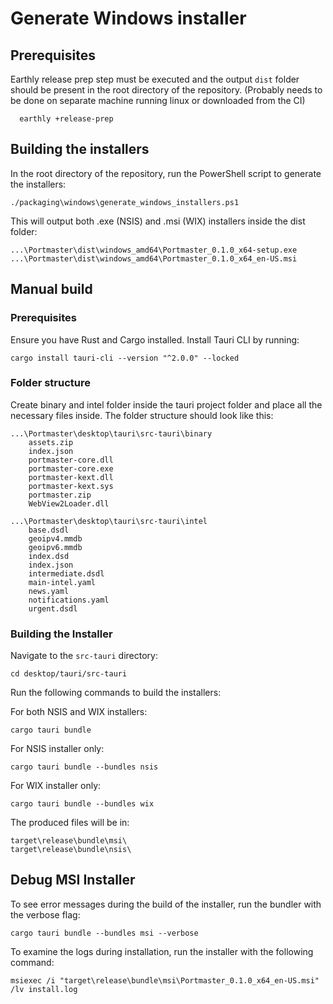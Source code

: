 # Generate Windows installer

## Prerequisites

Earthly release prep step must be executed and the output `dist` folder should be present in the root directory of the repository. (Probably needs to be done on separate machine running linux or downloaded from the CI)
```
  earthly +release-prep
```

## Building the installers

In the root directory of the repository, run the PowerShell script to generate the installers:
```
./packaging\windows\generate_windows_installers.ps1
```

This will output both .exe (NSIS) and .msi (WIX) installers inside the dist folder:
```
...\Portmaster\dist\windows_amd64\Portmaster_0.1.0_x64-setup.exe
...\Portmaster\dist\windows_amd64\Portmaster_0.1.0_x64_en-US.msi
```

## Manual build

### Prerequisites

Ensure you have Rust and Cargo installed.
Install Tauri CLI by running:
```
cargo install tauri-cli --version "^2.0.0" --locked
```

### Folder structure

Create binary and intel folder inside the tauri project folder and place all the necessary files inside.
The folder structure should look like this:
```
...\Portmaster\desktop\tauri\src-tauri\binary
    assets.zip
    index.json
    portmaster-core.dll
    portmaster-core.exe
    portmaster-kext.dll
    portmaster-kext.sys
    portmaster.zip
    WebView2Loader.dll

...\Portmaster\desktop\tauri\src-tauri\intel
    base.dsdl
    geoipv4.mmdb
    geoipv6.mmdb
    index.dsd
    index.json
    intermediate.dsdl
    main-intel.yaml
    news.yaml
    notifications.yaml
    urgent.dsdl
```

### Building the Installer

Navigate to the `src-tauri` directory:
```
cd desktop/tauri/src-tauri
```

Run the following commands to build the installers:

For both NSIS and WIX installers:
```
cargo tauri bundle
```

For NSIS installer only:
```
cargo tauri bundle --bundles nsis
```

For WIX installer only:
```
cargo tauri bundle --bundles wix
```

The produced files will be in:
```
target\release\bundle\msi\
target\release\bundle\nsis\
```

## Debug MSI Installer

To see error messages during the build of the installer, run the bundler with the verbose flag:
```
cargo tauri bundle --bundles msi --verbose
```

To examine the logs during installation, run the installer with the following command:
```
msiexec /i "target\release\bundle\msi\Portmaster_0.1.0_x64_en-US.msi" /lv install.log
```